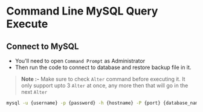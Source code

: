 # Command Line MySQL Query Execute

## Connect to MySQL
* You'll need to open `Command Prompt` as Administrator
* Then run the code to connect to database and restore backup file in it.

> **Note :-** Make sure to check `Alter` command before executing it. It only support upto 3 `Alter` at once, any more then that will go in the next `Alter`

```bash
mysql -u {username} -p {password} -h {hostname} -P {port} {database_name} < {file_destination}
```